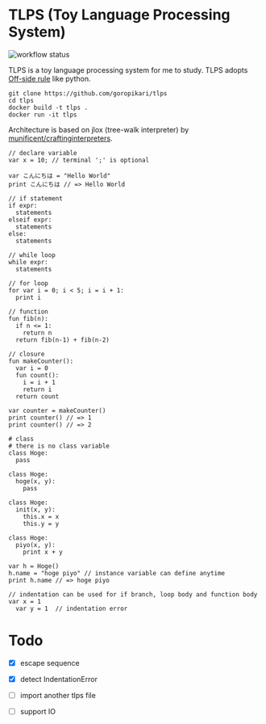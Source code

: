 # TLPS (Toy Language Processing System)

![workflow status](https://github.com/goropikari/tlps/actions/workflows/go.yml/badge.svg)

TLPS is a toy language processing system for me to study.
TLPS adopts [Off-side rule](https://en.wikipedia.org/wiki/Off-side_rule) like python.



```
git clone https://github.com/goropikari/tlps
cd tlps
docker build -t tlps .
docker run -it tlps
```

Architecture is based on jlox (tree-walk interpreter) by [munificent/craftinginterpreters](https://github.com/munificent/craftinginterpreters).


```
// declare variable
var x = 10; // terminal ';' is optional

var こんにちは = "Hello World"
print こんにちは // => Hello World

// if statement
if expr:
  statements
elseif expr:
  statements
else:
  statements

// while loop
while expr:
  statements

// for loop
for var i = 0; i < 5; i = i + 1:
  print i

// function
fun fib(n):
  if n <= 1:
    return n
  return fib(n-1) + fib(n-2)

// closure
fun makeCounter():
  var i = 0
  fun count():
    i = i + 1
    return i
  return count

var counter = makeCounter()
print counter() // => 1
print counter() // => 2

# class
# there is no class variable
class Hoge:
  pass

class Hoge:
  hoge(x, y):
    pass

class Hoge:
  init(x, y):
    this.x = x
    this.y = y

class Hoge:
  piyo(x, y):
    print x + y

var h = Hoge()
h.name = "hoge piyo" // instance variable can define anytime
print h.name // => hoge piyo

// indentation can be used for if branch, loop body and function body
var x = 1
  var y = 1  // indentation error
```

# Todo

- [x] escape sequence
- [x] detect IndentationError
- [ ] import another tlps file
- [ ] support IO

